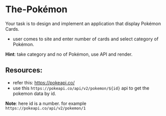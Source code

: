 # The-Pokémon

Your task is to design and implement an application that display Pokémon Cards.

- user comes to site and enter number of cards and select category of Pokémon.

**Hint**: take category and no of Pokémon, use API and render.

## Resources:

- refer this: https://pokeapi.co/
- use this `https://pokeapi.co/api/v2/pokemon/${id}` api to get the pokemon data by id.

**Note**: here id is a number. for example `https://pokeapi.co/api/v2/pokemon/1`
